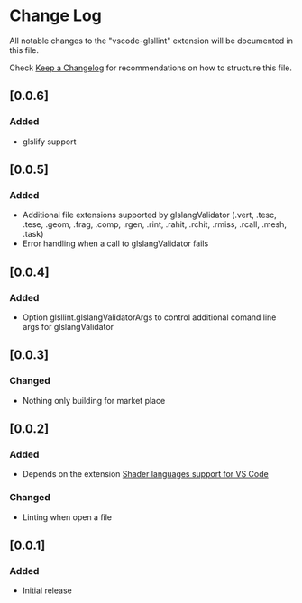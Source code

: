 # Change Log

All notable changes to the "vscode-glsllint" extension will be documented in this file.

Check [Keep a Changelog](http://keepachangelog.com/) for recommendations on how to structure this file.

## [0.0.6]

### Added

- glslify support

## [0.0.5]

### Added

- Additional file extensions supported by glslangValidator (.vert, .tesc, .tese, .geom, .frag, .comp, .rgen, .rint, .rahit, .rchit, .rmiss, .rcall, .mesh, .task)
- Error handling when a call to glslangValidator fails

## [0.0.4]

### Added

- Option glsllint.glslangValidatorArgs to control additional comand line args for glslangValidator

## [0.0.3]

### Changed

- Nothing only building for market place

## [0.0.2]

### Added

- Depends on the extension [Shader languages support for VS Code](https://marketplace.visualstudio.com/items?itemName=slevesque.shader)

### Changed

- Linting when open a file

## [0.0.1]

### Added

- Initial release
